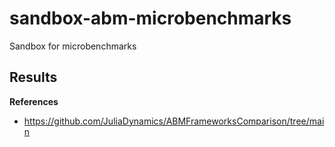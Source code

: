 # sandbox-abm-microbenchmarks
Sandbox for microbenchmarks

## Results
<!--dynamic-content-->

**References**
- https://github.com/JuliaDynamics/ABMFrameworksComparison/tree/main

